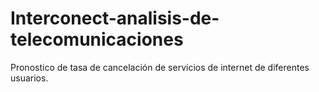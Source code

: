 # Interconect-analisis-de-telecomunicaciones
Pronostico de tasa de cancelación de servicios de internet de diferentes usuarios.
